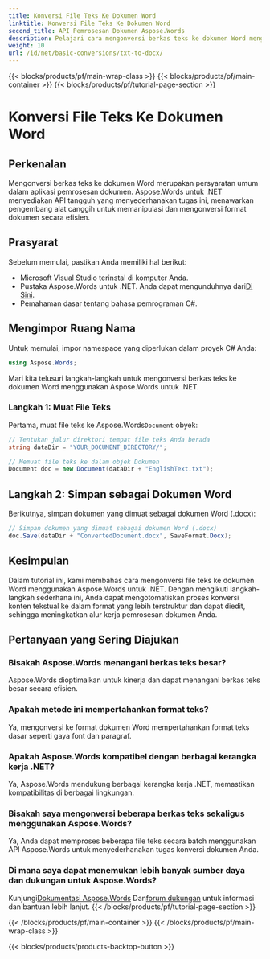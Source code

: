 ```yaml
---
title: Konversi File Teks Ke Dokumen Word
linktitle: Konversi File Teks Ke Dokumen Word
second_title: API Pemrosesan Dokumen Aspose.Words
description: Pelajari cara mengonversi berkas teks ke dokumen Word menggunakan Aspose.Words untuk .NET. Kelola konversi dokumen secara efisien dengan panduan lengkap kami.
weight: 10
url: /id/net/basic-conversions/txt-to-docx/
---
```


{{< blocks/products/pf/main-wrap-class >}}
{{< blocks/products/pf/main-container >}}
{{< blocks/products/pf/tutorial-page-section >}}

# Konversi File Teks Ke Dokumen Word

## Perkenalan

Mengonversi berkas teks ke dokumen Word merupakan persyaratan umum dalam aplikasi pemrosesan dokumen. Aspose.Words untuk .NET menyediakan API tangguh yang menyederhanakan tugas ini, menawarkan pengembang alat canggih untuk memanipulasi dan mengonversi format dokumen secara efisien.

## Prasyarat

Sebelum memulai, pastikan Anda memiliki hal berikut:
- Microsoft Visual Studio terinstal di komputer Anda.
-  Pustaka Aspose.Words untuk .NET. Anda dapat mengunduhnya dari[Di Sini](https://releases.aspose.com/words/net/).
- Pemahaman dasar tentang bahasa pemrograman C#.

## Mengimpor Ruang Nama

Untuk memulai, impor namespace yang diperlukan dalam proyek C# Anda:
```csharp
using Aspose.Words;
```

Mari kita telusuri langkah-langkah untuk mengonversi berkas teks ke dokumen Word menggunakan Aspose.Words untuk .NET.

### Langkah 1: Muat File Teks

 Pertama, muat file teks ke Aspose.Words`Document` obyek:
```csharp
// Tentukan jalur direktori tempat file teks Anda berada
string dataDir = "YOUR_DOCUMENT_DIRECTORY/";

// Memuat file teks ke dalam objek Dokumen
Document doc = new Document(dataDir + "EnglishText.txt");
```

## Langkah 2: Simpan sebagai Dokumen Word

Berikutnya, simpan dokumen yang dimuat sebagai dokumen Word (.docx):
```csharp
// Simpan dokumen yang dimuat sebagai dokumen Word (.docx)
doc.Save(dataDir + "ConvertedDocument.docx", SaveFormat.Docx);
```

## Kesimpulan

Dalam tutorial ini, kami membahas cara mengonversi file teks ke dokumen Word menggunakan Aspose.Words untuk .NET. Dengan mengikuti langkah-langkah sederhana ini, Anda dapat mengotomatiskan proses konversi konten tekstual ke dalam format yang lebih terstruktur dan dapat diedit, sehingga meningkatkan alur kerja pemrosesan dokumen Anda.

## Pertanyaan yang Sering Diajukan

### Bisakah Aspose.Words menangani berkas teks besar?
Aspose.Words dioptimalkan untuk kinerja dan dapat menangani berkas teks besar secara efisien.

### Apakah metode ini mempertahankan format teks?
Ya, mengonversi ke format dokumen Word mempertahankan format teks dasar seperti gaya font dan paragraf.

### Apakah Aspose.Words kompatibel dengan berbagai kerangka kerja .NET?
Ya, Aspose.Words mendukung berbagai kerangka kerja .NET, memastikan kompatibilitas di berbagai lingkungan.

### Bisakah saya mengonversi beberapa berkas teks sekaligus menggunakan Aspose.Words?
Ya, Anda dapat memproses beberapa file teks secara batch menggunakan API Aspose.Words untuk menyederhanakan tugas konversi dokumen Anda.

### Di mana saya dapat menemukan lebih banyak sumber daya dan dukungan untuk Aspose.Words?
 Kunjungi[Dokumentasi Aspose.Words](https://reference.aspose.com/words/net/) Dan[forum dukungan](https://forum.aspose.com/c/words/8) untuk informasi dan bantuan lebih lanjut.
{{< /blocks/products/pf/tutorial-page-section >}}

{{< /blocks/products/pf/main-container >}}
{{< /blocks/products/pf/main-wrap-class >}}

{{< blocks/products/products-backtop-button >}}
